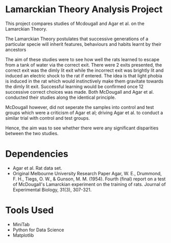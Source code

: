 # Lamarckian Theory Analysis Project
This project compares studies of Mcdougall and Agar et al. on the Lamarckian Theory.

The Lamarckian Theory postulates that successive generations of a particular specie will inherit features, behaviours and habits learnt by their ancestors

The aim of these studies were to see how well the rats learned to escape from a tank of water via the correct exit. There were 2 exits presented, the correct exit was the dimly lit exit while the incorrect exit was brightly lit and induced an electric shock to the rat if entered.
The idea is that light phobia is induced in the rat which would instinctively make them gravitate towards the dimly lit exit.
Successful learning would be confirmed once 12 successive correct choices was made.
Both McDougall and Agar et al. conducted their studies along the identical principle.

McDougall however, did not seperate the samples into control and test groups which were a criticism of Agar et al; driving Agar et al. to conduct a similar trial with
control and test groups.

Hence, the aim was to see whether there were any significant disparities between the two studies.

# Dependencies
- Agar et al. Rat data set.
- Original Melbourne University Research Paper
Agar, W. E., Drummond, F. H., Tiegs, O. W., & Gunson, M. M. (1954). Fourth (final) report on a test of McDougall's Lamarckian experiment on the training of rats.
Journal of Experimental Biology, 31(3), 307-321.

# Tools Used
- MiniTab
- Python for Data Science
- Matplotlib
